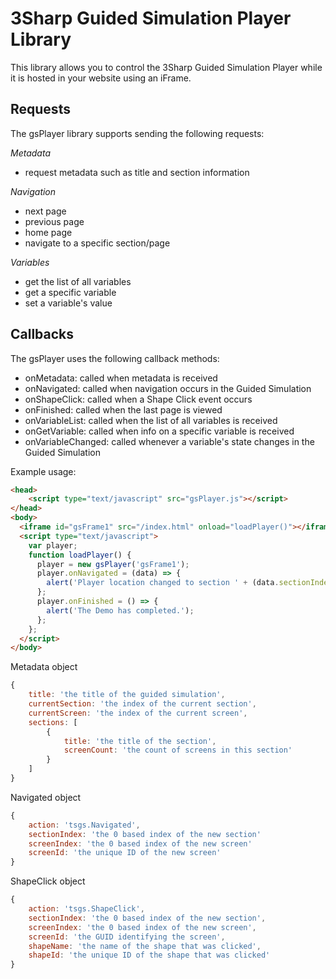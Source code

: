 # 3Sharp Guided Simulation Player Library

This library allows you to control the 3Sharp Guided Simulation Player while it is hosted in your website using an iFrame.

## Requests

The gsPlayer library supports sending the following requests:

*Metadata*
- request metadata such as title and section information

*Navigation*
- next page
- previous page
- home page
- navigate to a specific section/page

*Variables*
- get the list of all variables
- get a specific variable
- set a variable's value

## Callbacks

The gsPlayer uses the following callback methods:

- onMetadata: called when metadata is received
- onNavigated: called when navigation occurs in the Guided Simulation
- onShapeClick: called when a Shape Click event occurs
- onFinished: called when the last page is viewed
- onVariableList: called when the list of all variables is received
- onGetVariable: called when info on a specific variable is received
- onVariableChanged: called whenever a variable's state changes in the Guided Simulation

Example usage:

```HTML
<head>
    <script type="text/javascript" src="gsPlayer.js"></script>
</head>
<body>
  <iframe id="gsFrame1" src="/index.html" onload="loadPlayer()"></iframe>
  <script type="text/javascript">
    var player;
    function loadPlayer() {
      player = new gsPlayer('gsFrame1');
      player.onNavigated = (data) => {
        alert('Player location changed to section ' + (data.sectionIndex+1) + ', screen ' + (data.screenIndex+1));
      };
      player.onFinished = () => {
        alert('The Demo has completed.');
      };
    };
  </script>
</body>
```

Metadata object

```JavaScript
{
    title: 'the title of the guided simulation',
    currentSection: 'the index of the current section',
    currentScreen: 'the index of the current screen',
    sections: [
        {
            title: 'the title of the section',
            screenCount: 'the count of screens in this section'
        }
    ]
}
```

Navigated object

```JavaScript
{
    action: 'tsgs.Navigated',
    sectionIndex: 'the 0 based index of the new section'
    screenIndex: 'the 0 based index of the new screen'
    screenId: 'the unique ID of the new screen'
}
```

ShapeClick object

```JavaScript
{
    action: 'tsgs.ShapeClick',
    sectionIndex: 'the 0 based index of the new section',
    screenIndex: 'the 0 based index of the new screen',
    screenId: 'the GUID identifying the screen',
    shapeName: 'the name of the shape that was clicked',
    shapeId: 'the unique ID of the shape that was clicked'
}
```
